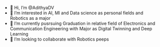 - 👋 Hi, I’m @AdithyaDV
- 👀 I’m interested in AI, Ml and Data science as personal fields and Robotics as a major
- 🌱 I’m currently pusrsuing Graduation in relative field of Electronics and Communication Engineering with Major as Digital Twinning and Deep Learning
- 💞️ I’m looking to collaborate with Robotics peeps

<!---
AdithyaDV/AdithyaDV is a ✨ special ✨ repository because its `README.md` (this file) appears on your GitHub profile.
You can click the Preview link to take a look at your changes.
--->
